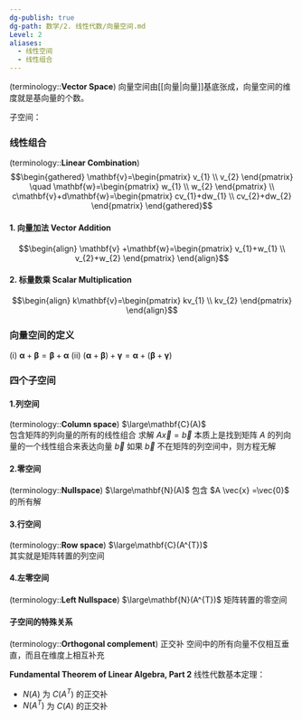 ```yaml
---
dg-publish: true
dg-path: 数学/2. 线性代数/向量空间.md
Level: 2
aliases:
  - 线性空间
  - 线性组合
---
```


(terminology::**Vector Space**)
向量空间由[[向量\|向量]]基底张成，向量空间的维度就是基向量的个数。

子空间：

### 线性组合
(terminology::**Linear Combination**)
$$\begin{gathered}
\mathbf{v}=\begin{pmatrix}
v_{1} \\
v_{2}
\end{pmatrix}  \quad 
\mathbf{w}=\begin{pmatrix}
w_{1} \\
w_{2}
\end{pmatrix} \\ 
c\mathbf{v}+d\mathbf{w}=\begin{pmatrix}
cv_{1}+dw_{1} \\
cv_{2}+dw_{2}
\end{pmatrix}
\end{gathered}$$

#### 1. 向量加法 Vector Addition

$$\begin{align}
\mathbf{v}  +\mathbf{w}=\begin{pmatrix}
v_{1}+w_{1} \\
v_{2}+w_{2}
\end{pmatrix}
\end{align}$$

#### 2. 标量数乘 Scalar Multiplication
$$\begin{align}
k\mathbf{v}=\begin{pmatrix}
kv_{1} \\
kv_{2}
\end{pmatrix}
\end{align}$$

### 向量空间的定义

(i) $\boldsymbol{\alpha}+\boldsymbol{\beta}=\boldsymbol{\beta}+\boldsymbol{\alpha}$
(ii) $(\boldsymbol{\alpha}+\boldsymbol{\beta})+\boldsymbol{\gamma}=\boldsymbol{\alpha}+(\boldsymbol{\beta}+\boldsymbol{\gamma})$

### 四个子空间
#### 1.列空间
(terminology::**Column space**) $\large\mathbf{C}(A)$   
包含矩阵的列向量的所有的线性组合
求解 $A \vec{x} = \vec{b}$ 本质上是找到矩阵 $A$ 的列向量的一个线性组合来表达向量 $\vec{b}$
如果 $\vec{b}$ 不在矩阵的列空间中，则方程无解
#### 2.零空间
(terminology::**Nullspace**) $\large\mathbf{N}(A)$ 
包含 $A \vec{x} =\vec{0}$ 的所有解
#### 3.行空间
(terminology::**Row space**) $\large\mathbf{C}(A^{T})$  
其实就是矩阵转置的列空间
#### 4.左零空间
(terminology::**Left Nullspace**)  $\large\mathbf{N}(A^{T})$ 
矩阵转置的零空间

#### 子空间的特殊关系
(terminology::**Orthogonal complement**) 正交补
空间中的所有向量不仅相互垂直，而且在维度上相互补充

**Fundamental Theorem of Linear Algebra, Part 2**
线性代数基本定理：
-  $N(A)$ 为 $C(A^{T})$ 的正交补
-  $N(A^{T})$ 为 $C(A)$ 的正交补



